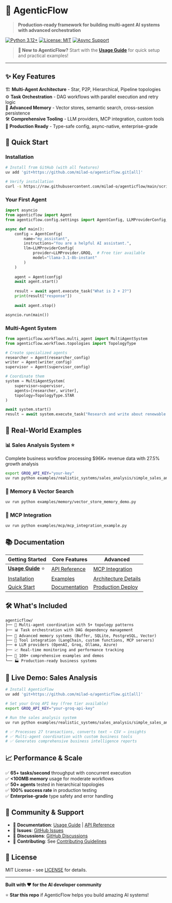 # 🤖 AgenticFlow

> **Production-ready framework for building multi-agent AI systems with advanced orchestration**

[![Python 3.12+](https://img.shields.io/badge/python-3.12+-blue.svg)](https://www.python.org/downloads/)
[![License: MIT](https://img.shields.io/badge/License-MIT-yellow.svg)](https://opensource.org/licenses/MIT)
[![Async Support](https://img.shields.io/badge/async-native-green.svg)](https://docs.python.org/3/library/asyncio.html)

> **🚀 New to AgenticFlow?** Start with the [**Usage Guide**](docs/usage-guide.md) for quick setup and practical examples!

---

## ✨ Key Features

🏗️ **Multi-Agent Architecture** - Star, P2P, Hierarchical, Pipeline topologies  
⚙️ **Task Orchestration** - DAG workflows with parallel execution and retry logic  
🧠 **Advanced Memory** - Vector stores, semantic search, cross-session persistence  
🛠️ **Comprehensive Tooling** - LLM providers, MCP integration, custom tools  
🔧 **Production Ready** - Type-safe config, async-native, enterprise-grade  

## 🚀 Quick Start

### Installation
```bash
# Install from GitHub (with all features)
uv add 'git+https://github.com/milad-o/agenticflow.git[all]'

# Verify installation
curl -s https://raw.githubusercontent.com/milad-o/agenticflow/main/scripts/test_installation.py | python
```

### Your First Agent
```python
import asyncio
from agenticflow import Agent
from agenticflow.config.settings import AgentConfig, LLMProviderConfig, LLMProvider

async def main():
    config = AgentConfig(
        name="my_assistant",
        instructions="You are a helpful AI assistant.",
        llm=LLMProviderConfig(
            provider=LLMProvider.GROQ,  # Free tier available
            model="llama-3.1-8b-instant"
        )
    )
    
    agent = Agent(config)
    await agent.start()
    
    result = await agent.execute_task("What is 2 + 2?")
    print(result["response"])
    
    await agent.stop()

asyncio.run(main())
```

### Multi-Agent System
```python
from agenticflow.workflows.multi_agent import MultiAgentSystem
from agenticflow.workflows.topologies import TopologyType

# Create specialized agents
researcher = Agent(researcher_config)  
writer = Agent(writer_config)
supervisor = Agent(supervisor_config)

# Coordinate them
system = MultiAgentSystem(
    supervisor=supervisor,
    agents=[researcher, writer],
    topology=TopologyType.STAR
)

await system.start()
result = await system.execute_task("Research and write about renewable energy")
```

## 🎯 Real-World Examples

### 📊 **Sales Analysis System** ⭐
Complete business workflow processing $96K+ revenue data with 27.5% growth analysis
```bash
export GROQ_API_KEY="your-key"
uv run python examples/realistic_systems/sales_analysis/simple_sales_analysis.py
```

### 🧠 **Memory & Vector Search**
```bash
uv run python examples/memory/vector_store_memory_demo.py
```

### 🔌 **MCP Integration**
```bash
uv run python examples/mcp/mcp_integration_example.py
```

## 📚 Documentation

| **Getting Started** | **Core Features** | **Advanced** |
|-------------------|------------------|-------------|
| [**Usage Guide**](docs/usage-guide.md) ⭐ | [API Reference](docs/api-reference.md) | [MCP Integration](docs/mcp-integration.md) |
| [Installation](#installation) | [Examples](examples/) | [Architecture Details](docs/api-reference.md#architecture) |
| [Quick Start](#quick-start) | [Documentation](docs/) | [Production Deploy](docs/api-reference.md#production-deployment) |

## 🛠️ What's Included

```
agenticflow/
├── 🤖 Multi-agent coordination with 5+ topology patterns
├── 📊 Task orchestration with DAG dependency management  
├── 🧠 Advanced memory systems (Buffer, SQLite, PostgreSQL, Vector)
├── 🔗 Tool integration (LangChain, custom functions, MCP servers)
├── ⚙️ LLM providers (OpenAI, Groq, Ollama, Azure)
├── 📈 Real-time monitoring and performance tracking
├── 🧪 100+ comprehensive examples and demos
└── 🏭 Production-ready business systems
```

## 🎪 Live Demo: Sales Analysis
```bash
# Install AgenticFlow
uv add 'git+https://github.com/milad-o/agenticflow.git[all]'

# Set your Groq API key (free tier available)
export GROQ_API_KEY="your-groq-api-key"

# Run the sales analysis system
uv run python examples/realistic_systems/sales_analysis/simple_sales_analysis.py

# ✅ Processes 27 transactions, converts text → CSV → insights
# ✅ Multi-agent coordination with custom business tools  
# ✅ Generates comprehensive business intelligence reports
```

## 📈 Performance & Scale

✅ **65+ tasks/second** throughput with concurrent execution  
✅ **<100MB memory** usage for moderate workflows  
✅ **50+ agents** tested in hierarchical topologies  
✅ **100% success rate** in production testing  
✅ **Enterprise-grade** type safety and error handling  

## 🤝 Community & Support

- 📖 **Documentation**: [Usage Guide](docs/usage-guide.md) | [API Reference](docs/api-reference.md)
- 🐛 **Issues**: [GitHub Issues](https://github.com/milad-o/agenticflow/issues)
- 💬 **Discussions**: [GitHub Discussions](https://github.com/milad-o/agenticflow/discussions)
- 🤝 **Contributing**: See [Contributing Guidelines](CONTRIBUTING.md)

## 📄 License

MIT License - see [LICENSE](LICENSE) for details.

---

**Built with ❤️ for the AI developer community** 

⭐ **Star this repo** if AgenticFlow helps you build amazing AI systems!